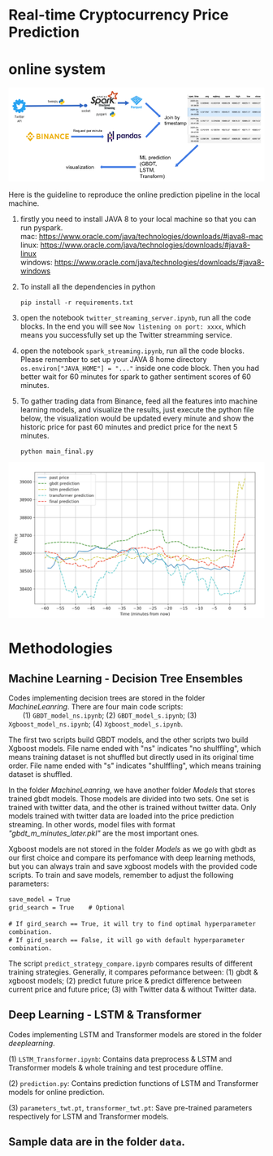 # Real-time Cryptocurrency Price Prediction

# online system
![online system pipeline](./images/pipeline.png)

Here is the guideline to reproduce the online prediction pipeline in the local machine. 

1. firstly you need to install JAVA 8 to your local machine so that you can run pyspark. <br />
mac: https://www.oracle.com/java/technologies/downloads/#java8-mac <br />
linux: https://www.oracle.com/java/technologies/downloads/#java8-linux <br />
windows: https://www.oracle.com/java/technologies/downloads/#java8-windows <br />

2. To install all the dependencies in python
    ```
    pip install -r requirements.txt
    ```

3. open the notebook ``twitter_streaming_server.ipynb``, run all the code blocks. In the end you will see `Now listening on port: xxxx`, which means you successfully set up the Twitter streamming service.
4. open the notebook ``spark_streaming.ipynb``, run all the code blocks. Please remember to set up your JAVA 8 home directory `os.environ["JAVA_HOME"] = "..."` inside one code block. Then you had better wait for 60 minutes for spark to gather sentiment scores of 60 minutes.
5. To gather trading data from Binance, feed all the features into machine learning models, and visualize the results, just execute the python file below, the visualization would be updated every minute and show the historic price for past 60 minutes and predict price for the next 5 minutes.
    ```
    python main_final.py
    ```
![visualization](./images/visualization.png)



# Methodologies
## Machine Learning - Decision Tree Ensembles
Codes implementing decision trees are stored in the folder _MachineLeanring_. There are four main code scripts:  
&emsp;&emsp;(1) ``GBDT_model_ns.ipynb``; (2) ``GBDT_model_s.ipynb``; (3) ``Xgboost_model_ns.ipynb``; (4) ``Xgboost_model_s.ipynb``.  

The first two scripts build GBDT models, and the other scripts two build Xgboost models. File name ended with "ns" indicates "no shulffling", which means training dataset is not shuffled but directly used in its original time order. File name ended with "s" indicates "shulffling", which means training dataset is shuffled.

In the folder _MachineLeanring_, we have another folder _Models_ that stores trained gbdt models. Those models are divided into two sets. One set is trained with twitter data, and the other is trained without twitter data. Only models trained with twitter data are loaded into the price prediction streaming. In other words, model files with format _"gbdt_m_minutes_later.pkl"_ are the most important ones.

Xgboost models are not stored in the folder _Models_ as we go with gbdt as our first choice and compare its perfomance with deep learning methods, but you can always train and save xgboost models with the provided code scripts. To train and save models, remember to adjust the following parameters:  
```
save_model = True
grid_search = True    # Optional

# If gird_search == True, it will try to find optimal hyperparameter combination. 
# If gird_search == False, it will go with default hyperparameter combination.
```

The script ``predict_strategy_compare.ipynb`` compares results of different training strategies. Generally, it compares peformance between:
(1) gbdt & xgboost models; (2) predict future price & predict difference between current price and future price; (3) with Twitter data & without Twitter data.


## Deep Learning - LSTM & Transformer

Codes implementing LSTM and Transformer models are stored in the folder _deeplearning_.

(1) ``LSTM_Transformer.ipynb``: Contains data preprocess & LSTM and Transformer models & whole training and test procedure offline.

(2) ``prediction.py``: Contains prediction functions of LSTM and Transformer models for online prediction.

(3) ``parameters_twt.pt``, ``transformer_twt.pt``: Save pre-trained parameters respectively for LSTM and Transformer models.

## Sample data are in the folder ``data``.
